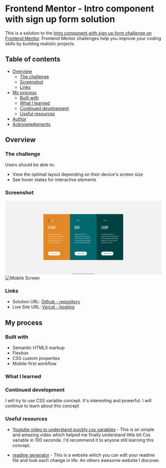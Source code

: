 # Frontend Mentor - Intro component with sign up form solution

This is a solution to the [Intro component with sign up form challenge on Frontend Mentor](https://www.frontendmentor.io/challenges/intro-component-with-signup-form-5cf91bd49edda32581d28fd1). Frontend Mentor challenges help you improve your coding skills by building realistic projects. 

## Table of contents

- [Overview](#overview)
  - [The challenge](#the-challenge)
  - [Screenshot](#screenshot)
  - [Links](#links)
- [My process](#my-process)
  - [Built with](#built-with)
  - [What I learned](#what-i-learned)
  - [Continued development](#continued-development)
  - [Useful resources](#useful-resources)
- [Author](#author)
- [Acknowledgments](#acknowledgments)


## Overview

### The challenge

Users should be able to:

- View the optimal layout depending on their device's screen size
- See hover states for interactive elements

### Screenshot

![Desktop Screen](screenshots/desktopView.png)
![Mobile Screen](screenshots/mobileView.png=x250)


### Links
- Solution URL: [Github - repository](https://github.com/404diaby/3-column-preview-card-component)
- Live Site URL: [Vercel - hosting](hhttps://3-column-preview-card-component-dm.vercel.app/)

## My process

### Built with

- Semantic HTML5 markup
- Flexbox
- CSS custom properties
- Mobile-first workflow

### What I learned


### Continued development

I will try to use CSS variable concept. It's interesting and powerful. I will continue to learn about this concept

### Useful resources

- [Youtube video to understand quickly css variables](https://www.youtube.com/watch?v=NtRmIp4eMjs&ab_channel=Fireship) - This is an simple and amazing video which helped me finally understand little bit Css variable in 100 seconde. I'd recommend it to anyone still learning this concept.

- [readme generator](https://readme.so/fr/editor) - This is a website which you can edit your readme file and look each change in life. An others awesome website I discover.


